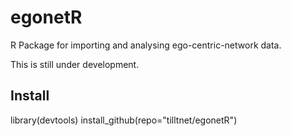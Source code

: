 egonetR
=======

R Package for importing and analysing ego-centric-network data.

This is still under development.


Install
--------
library(devtools)
install_github(repo="tilltnet/egonetR")
